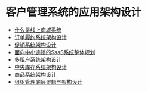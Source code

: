 # 客户管理系统的应用架构设计 

- [什么是线上商城系统](01/README.md)
- [订单履约系统架构设计]()
- [促销系统架构设计]()
- [面向中小连锁的SaaS系统整体规划]()
- [多租户系统架构设计]()
- [中央库存系统架构设计]()
- [商品系统架构设计]()
- [组织管理底层逻辑与架构设计]()

